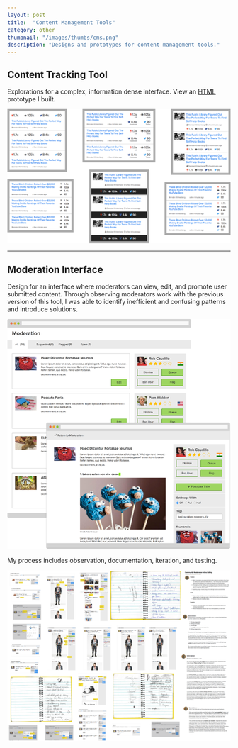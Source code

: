 ```yaml
---
layout: post
title:  "Content Management Tools"
category: other
thumbnail: "/images/thumbs/cms.png"
description: "Designs and prototypes for content management tools."
---
```


## Content Tracking Tool

Explorations for a complex, information dense interface. View an [HTML](http://racheledelman.github.io/buzzfeed-demos/demo-01/) prototype I built.

![Content tracking tool interface](/images/other-cms-tracker.png)

---

## Moderation Interface
Design for an interface where moderators can view, edit, and promote user submitted content. Through observing moderators work with the previous version of this tool, I was able to identify inefficient and confusing patterns and introduce solutions.

![Moderation interface](/images/other-cms-moderation1.png)

My process includes observation, documentation, iteration, and testing.

![Process](/images/other-cms-moderation2.png)

